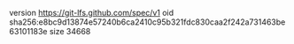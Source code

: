 version https://git-lfs.github.com/spec/v1
oid sha256:e8bc9d13874e57240b6ca2410c95b321fdc830caa2f242a731463be63101183e
size 34668
